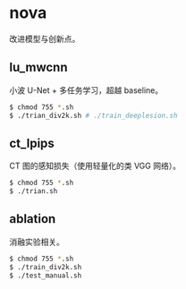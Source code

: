 # nova

改进模型与创新点。

## lu_mwcnn

小波 U-Net + 多任务学习，超越 baseline。

```bash
$ chmod 755 *.sh
$ ./trian_div2k.sh # ./train_deeplesion.sh
```

## ct_lpips

CT 图的感知损失（使用轻量化的类 VGG 网络）。

```bash
$ chmod 755 *.sh
$ ./trian.sh
```

## ablation

消融实验相关。

```bash
$ chmod 755 *.sh
$ ./train_div2k.sh
$ ./test_manual.sh
```

